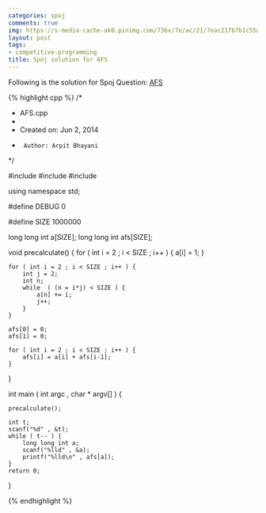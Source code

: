```yaml
---
categories: spoj
comments: true
img: https://s-media-cache-ak0.pinimg.com/736x/7e/ac/21/7eac217b7b1c55ab7fd56758e4e181be.jpg
layout: post
tags:
- competitive-programming
title: Spoj solution for AFS
---
```


Following is the solution for Spoj Question: [AFS](http://www.spoj.com/problems/AFS/)

{% highlight cpp %}
/*
 * AFS.cpp
 *
 *  Created on: Jun 2, 2014
 *      Author: Arpit Bhayani
 */

#include <cstdio>
#include <cstdlib>
#include <iostream>

using namespace std;

#define DEBUG 0

#define SIZE 1000000

long long int a[SIZE];
long long int afs[SIZE];

void precalculate() {
	for ( int i = 2 ; i < SIZE ; i++ ) {
		a[i] = 1;
	}

	for ( int i = 2 ; i < SIZE ; i++ ) {
		int j = 2;
		int n;
		while  ( (n = i*j) < SIZE ) {
			a[n] += i;
			j++;
		}
	}

	afs[0] = 0;
	afs[1] = 0;

	for ( int i = 2 ; i < SIZE ; i++ ) {
		afs[i] = a[i] + afs[i-1];
	}

}

int main ( int argc , char * argv[] ) {

	precalculate();

	int t;
	scanf("%d" , &t);
	while ( t-- ) {
		long long int a;
		scanf("%lld" , &a);
		printf("%lld\n" , afs[a]);
	}
	return 0;
}

{% endhighlight %}